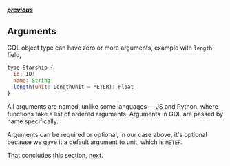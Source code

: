 ##### [previous][previous]

## Arguments

GQL object type can have zero or more arguments, example with `length` field,

```js
type Starship {
  id: ID!
  name: String!
  length(unit: LengthUnit = METER): Float
}
```

All arguments are named, unlike some languages -- JS and Python, where functions take a list of ordered arguments. Arguments in GQL are passed by name specifically.

Arguments can be required or optional, in our case above, it's optional because we gave it a default argument to unit, which is `METER`.

That concludes this section, [next][next].

[previous]: ./object-types-and-fields.md
[next]: ./query-and-mutation-types.md
